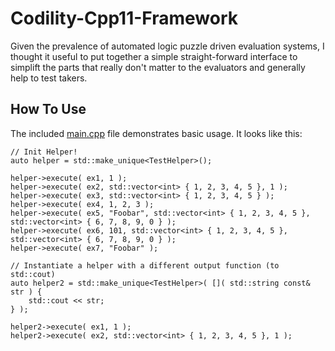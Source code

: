 # Codility-Cpp11-Framework

Given the prevalence of automated logic puzzle driven evaluation systems, I thought it useful to put together a simple straight-forward interface to simplift the parts that really don't matter to the evaluators and generally help to test takers.

## How To Use

The included [main.cpp](Codility-Cpp11-Framework/main.cpp) file demonstrates basic usage. It looks like this:


	// Init Helper!
	auto helper = std::make_unique<TestHelper>();

	helper->execute( ex1, 1 );
	helper->execute( ex2, std::vector<int> { 1, 2, 3, 4, 5 }, 1 );
	helper->execute( ex3, std::vector<int> { 1, 2, 3, 4, 5 } );
	helper->execute( ex4, 1, 2, 3 );
	helper->execute( ex5, "Foobar", std::vector<int> { 1, 2, 3, 4, 5 }, std::vector<int> { 6, 7, 8, 9, 0 } );
	helper->execute( ex6, 101, std::vector<int> { 1, 2, 3, 4, 5 }, std::vector<int> { 6, 7, 8, 9, 0 } );
	helper->execute( ex7, "Foobar" );

	// Instantiate a helper with a different output function (to std::cout)
	auto helper2 = std::make_unique<TestHelper>( []( std::string const& str ) {
		std::cout << str;
	} );

	helper2->execute( ex1, 1 );
	helper2->execute( ex2, std::vector<int> { 1, 2, 3, 4, 5 }, 1 );
